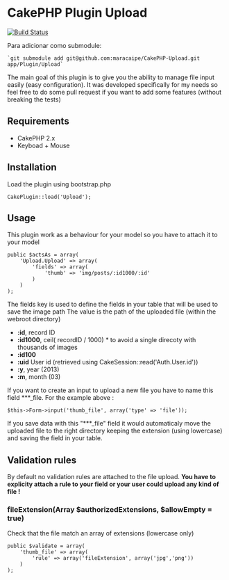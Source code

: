 # CakePHP Plugin Upload

[![Build Status](https://travis-ci.org/Grafikart/CakePHP-Upload.png?branch=master)](https://travis-ci.org/Grafikart/CakePHP-Upload)

Para adicionar como submodule:

	`git submodule add git@github.com:maracaipe/CakePHP-Upload.git app/Plugin/Upload`

The main goal of this plugin is to give you the ability to manage file input easily (easy configuration). It was developed specifically for my needs so feel free to do some pull request if you want to add some features (without breaking the tests)

## Requirements

* CakePHP 2.x
* Keyboad + Mouse

## Installation

Load the plugin using bootstrap.php

    CakePlugin::load('Upload');

## Usage

This plugin work as a behaviour for your model so you have to attach it to your model

	public $actsAs = array(
		'Upload.Upload' => array(
			'fields' => array(
				'thumb' => 'img/posts/:id1000/:id'
			)
		)
	);

The fields key is used to define the fields in your table that will be used to save the image path
The value is the path of the uploaded file (within the webroot directory)

* **:id**, record ID
* **:id1000**, ceil( recordID / 1000) * to avoid a single direcoty with thousands of images
* **:id100**
* **:uid** User id (retrieved using CakeSession::read('Auth.User.id'))
* **:y**, year (2013)
* **:m**, month (03)

If you want to create an input to upload a new file you have to name this field ***_file. For the example above :

	$this->Form->input('thumb_file', array('type' => 'file'));

If you save data with this "***_file" field it would automaticaly move the uploaded file to the right directory keeping the extension (using lowercase) and saving the field in your table.

## Validation rules

By default no validation rules are attached to the file upload. **You have to explicity attach a rule to your field or your user could upload any kind of file !**

### fileExtension(Array $authorizedExtensions, $allowEmpty = true)

Check that the file match an array of extensions (lowercase only)

	public $validate = array(
		'thumb_file' => array(
			'rule' => array('fileExtension', array('jpg','png'))
		)
	);


